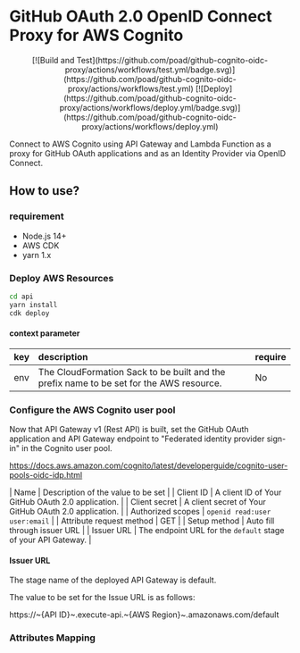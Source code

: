 # GitHub OAuth 2.0 OpenID Connect Proxy for AWS Cognito

<p align='center'>
  [![Build and Test](https://github.com/poad/github-cognito-oidc-proxy/actions/workflows/test.yml/badge.svg)](https://github.com/poad/github-cognito-oidc-proxy/actions/workflows/test.yml)
  [![Deploy](https://github.com/poad/github-cognito-oidc-proxy/actions/workflows/deploy.yml/badge.svg)](https://github.com/poad/github-cognito-oidc-proxy/actions/workflows/deploy.yml)
</p>

Connect to AWS Cognito using API Gateway and Lambda Function as a proxy for GitHub OAuth applications and as an Identity Provider via OpenID Connect.

## How to use?

### requirement

- Node.js 14+
- AWS CDK
- yarn 1.x

### Deploy AWS Resources

```sh
cd api
yarn install
cdk deploy
```

#### context parameter

| key | description | require |
|:----|:------------|:--------|
| env | The CloudFormation Sack to be built and the prefix name to be set for the AWS resource. | No |

### Configure the AWS Cognito user pool

Now that API Gateway v1 (Rest API) is built, set the GitHub OAuth application and API Gateway endpoint to "Federated identity provider sign-in" in the Cognito user pool.

<https://docs.aws.amazon.com/cognito/latest/developerguide/cognito-user-pools-oidc-idp.html>

| Name | Description of the value to be set |
| Client ID | A client ID of Your GitHub OAuth 2.0 application. |
| Client secret | A client secret of Your GitHub OAuth 2.0 application. |
| Authorized scopes | `openid read:user user:email` |
| Attribute request method | GET |
| Setup method | Auto fill through issuer URL |
| Issuer URL | The endpoint URL for the `default` stage of your API Gateway. |

#### Issuer URL

The stage name of the deployed API Gateway is default.

The value to be set for the Issue URL is as follows:

https://~{API ID}~.execute-api.~{AWS Region}~.amazonaws.com/default

### Attributes Mapping

